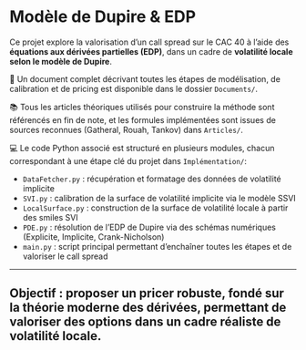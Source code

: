 # Modèle de Dupire & EDP

Ce projet explore la valorisation d’un call spread sur le CAC 40 à l’aide des **équations aux dérivées partielles (EDP)**, dans un cadre de **volatilité locale selon le modèle de Dupire**.

📄 Un document complet décrivant toutes les étapes de modélisation, de calibration et de pricing est disponible dans le dossier `Documents/`.

📚 Tous les articles théoriques utilisés pour construire la méthode sont référencés en fin de note, et les formules implémentées sont issues de sources reconnues (Gatheral, Rouah, Tankov) dans `Articles/`.

💻 Le code Python associé est structuré en plusieurs modules, chacun correspondant à une étape clé du projet dans `Implémentation/`:
- `DataFetcher.py` : récupération et formatage des données de volatilité implicite
- `SVI.py` : calibration de la surface de volatilité implicite via le modèle SSVI
- `LocalSurface.py` : construction de la surface de volatilité locale à partir des smiles SVI
- `PDE.py` : résolution de l’EDP de Dupire via des schémas numériques (Explicite, Implicite, Crank-Nicholson)
- `main.py` : script principal permettant d’enchaîner toutes les étapes et de valoriser le call spread

---
**Objectif** : proposer un pricer robuste, fondé sur la théorie moderne des dérivées, permettant de valoriser des options dans un cadre réaliste de volatilité locale.
---
